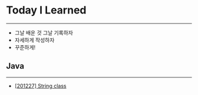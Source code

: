 # Today I Learned
- - - -
* 그날 배운 것 그날 기록하자
* 자세하게 작성하자
* 꾸준하게!

## Java
- - - -
* [[201227] String class](https://github.com/eastheat10/TIL/blob/main/Java/StringClass.md)